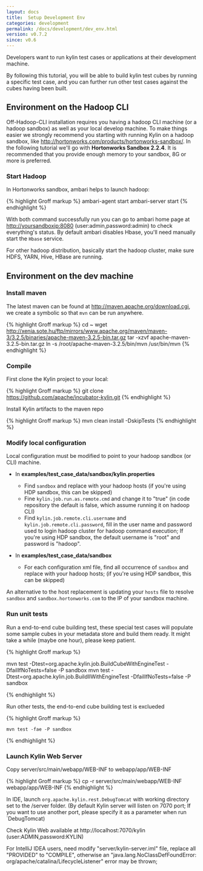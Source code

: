 ```yaml
---
layout: docs
title:  Setup Development Env
categories: development
permalink: /docs/development/dev_env.html
version: v0.7.2
since: v0.6
---
```


Developers want to run kylin test cases or applications at their development machine. 

By following this tutorial, you will be able to build kylin test cubes by running a specific test case, and you can further run other test cases against the cubes having been built.

## Environment on the Hadoop CLI

Off-Hadoop-CLI installation requires you having a hadoop CLI machine (or a hadoop sandbox) as well as your local develop machine. To make things easier we strongly recommend you starting with running Kylin on a hadoop sandbox, like <http://hortonworks.com/products/hortonworks-sandbox/>. In the following tutorial we'll go with **Hortonworks Sandbox 2.2.4**. It is recommended that you provide enough memory to your sandbox, 8G or more is preferred.

### Start Hadoop

In Hortonworks sandbox, ambari helps to launch hadoop:

{% highlight Groff markup %}
ambari-agent start
ambari-server start
{% endhighlight %}
	
With both command successfully run you can go to ambari home page at <http://yoursandboxip:8080> (user:admin,password:admin) to check everything's status. By default ambari disables Hbase, you'll need manually start the `Hbase` service.

For other hadoop distribution, basically start the hadoop cluster, make sure HDFS, YARN, Hive, HBase are running.


## Environment on the dev machine


### Install maven

The latest maven can be found at <http://maven.apache.org/download.cgi>, we create a symbolic so that `mvn` can be run anywhere.

{% highlight Groff markup %}
cd ~
wget http://xenia.sote.hu/ftp/mirrors/www.apache.org/maven/maven-3/3.2.5/binaries/apache-maven-3.2.5-bin.tar.gz
tar -xzvf apache-maven-3.2.5-bin.tar.gz
ln -s /root/apache-maven-3.2.5/bin/mvn /usr/bin/mvn
{% endhighlight %}

### Compile

First clone the Kylin project to your local:

{% highlight Groff markup %}
	git clone https://github.com/apache/incubator-kylin.git
{% endhighlight %}
	
Install Kylin artifacts to the maven repo

{% highlight Groff markup %}
	mvn clean install -DskipTests
{% endhighlight %}

### Modify local configuration

Local configuration must be modified to point to your hadoop sandbox (or CLI) machine. 

* In **examples/test_case_data/sandbox/kylin.properties**
   * Find `sandbox` and replace with your hadoop hosts (if you're using HDP sandbox, this can be skipped)
   * Fine `kylin.job.run.as.remote.cmd` and change it to "true" (in code repository the default is false, which assume running it on hadoop CLI)
   * Find `kylin.job.remote.cli.username` and `kylin.job.remote.cli.password`, fill in the user name and password used to login hadoop cluster for hadoop command execution; If you're using HDP sandbox, the default username is "root" and password is "hadoop".

* In **examples/test_case_data/sandbox**
   * For each configuration xml file, find all occurrence of `sandbox` and replace with your hadoop hosts; (if you're using HDP sandbox, this can be skipped)

An alternative to the host replacement is updating your `hosts` file to resolve `sandbox` and `sandbox.hortonworks.com` to the IP of your sandbox machine.

### Run unit tests

Run a end-to-end cube building test, these special test cases will populate some sample cubes in your metadata store and build them ready.
It might take a while (maybe one hour), please keep patient.
 
{% highlight Groff markup %}

mvn test -Dtest=org.apache.kylin.job.BuildCubeWithEngineTest -DfailIfNoTests=false -P sandbox
mvn test -Dtest=org.apache.kylin.job.BuildIIWithEngineTest -DfailIfNoTests=false -P sandbox
	
{% endhighlight %}
	
Run other tests, the end-to-end cube building test is exclueded

{% highlight Groff markup %}

	mvn test -fae -P sandbox

{% endhighlight %}

### Launch Kylin Web Server

Copy server/src/main/webapp/WEB-INF to webapp/app/WEB-INF 

{% highlight Groff markup %}
cp -r server/src/main/webapp/WEB-INF webapp/app/WEB-INF 
{% endhighlight %}

In IDE, launch `org.apache.kylin.rest.DebugTomcat` with working directory set to the /server folder. (By default Kylin server will listen on 7070 port; If you want to use another port, please specify it as a parameter when run `DebugTomcat)

Check Kylin Web available at http://localhost:7070/kylin (user:ADMIN,password:KYLIN)

For IntelliJ IDEA users, need modify "server/kylin-server.iml" file, replace all "PROVIDED" to "COMPILE", otherwise an "java.lang.NoClassDefFoundError: org/apache/catalina/LifecycleListener" error may be thrown;
